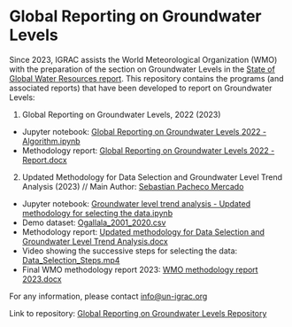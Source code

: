 # Global Reporting on Groundwater Levels
Since 2023, IGRAC assists the World Meteorological Organization (WMO) with the preparation of the section on Groundwater Levels in the [State of Global Water Resources report](https://wmo.int/publication-series/state-of-global-water-resources). This repository contains the programs (and associated reports) that have been developed to report on Groundwater Levels:
1) Global Reporting on Groundwater Levels, 2022 (2023)
- Jupyter notebook: [Global Reporting on Groundwater Levels 2022 - Algorithm.ipynb](https://github.com/UNIGRAC/Global-Reporting-Groundwater-Levels/blob/e75117cd11ec13a6b8fb32e8610fd35af9e341bc/Global%20Reporting%20on%20Groundwater%20Levels%202022%20-%20Algorithm.ipynb)
- Methodology report: [Global Reporting on Groundwater Levels 2022 - Report.docx](https://github.com/UNIGRAC/Global-Reporting-Groundwater-Levels/blob/ac831a6615600f63633a0477c6e059d9958a1d79/Global%20Reporting%20on%20Groundwater%20Levels%202022%20-%20Report.docx)

2) Updated Methodology for Data Selection and Groundwater Level Trend Analysis (2023) // Main Author: [Sebastian Pacheco Mercado](https://github.com/WenaSeba)

- Jupyter notebook: [Groundwater level trend analysis - Updated methodology for selecting the data.ipynb](https://github.com/UNIGRAC/Global-Reporting-Groundwater-Levels/blob/923e961589f4b484574bc264bd30f0bf05df6110/Groundwater%20level%20trend%20analysis%20-%20Updated%20methodology%20for%20selecting%20the%20data.ipynb)
- Demo dataset: [Ogallala_2001_2020.csv](https://github.com/UNIGRAC/Global-Reporting-Groundwater-Levels/blob/e7505cbc2b06735f20f15a3ba332f29aba60c570/Ogallala_2001_2020.csv) 
- Methodology report: [Updated methodology for Data Selection and Groundwater Level Trend Analysis.docx](https://github.com/UNIGRAC/Global-Reporting-Groundwater-Levels/blob/da67e04f85a09d1af1abbacad4e79a4a3218ae1c/Updated%20methodology%20for%20Data%20Selection%20and%20Groundwater%20Level%20Trend%20Analysis.docx)
- Video showing the successive steps for selecting the data: [Data_Selection_Steps.mp4](https://github.com/UNIGRAC/Global-Reporting-Groundwater-Levels/blob/main/Data_selection_steps.mp4)
- Final WMO methodology report 2023: [WMO methodology report 2023.docx](https://github.com/UNIGRAC/Global-Reporting-Groundwater-Levels/blob/147a6e335e19a9d0c7f7d926255a444ed701c763/Final%20WMO%20methodology%20report%202023.docx)




For any information, please contact info@un-igrac.org

Link to repository: [Global Reporting on Groundwater Levels Repository](https://unigrac.github.io/Global-Reporting-Groundwater-Levels/)


